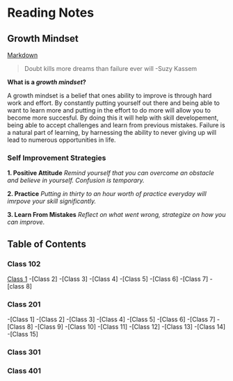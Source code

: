 # Reading Notes

## Growth Mindset

[Markdown](./Markdown.md)

> Doubt kills more dreams than failure ever will -Suzy Kassem

**What is a _growth mindset_?**

A growth mindset is a belief that ones ability to improve is through hard work and effort. By constantly putting yourself out there and being able to want to learn more and putting in the effort to do more will allow you to become more succesful. By doing this it will help with skill developement, being able to accept challenges and learn from previous mistakes. Failure is a natural part of learning, by harnessing the ability to never giving up will lead to numerous opportunities in life.

### Self Improvement Strategies

**1. Positive Attitude** *Remind yourself that you can overcome an obstacle and believe in yourself. Confusion is temporary.*

**2. Practice** *Putting in thirty to an hour worth of practice everyday will imrpove your skill significantly.*

**3. Learn From Mistakes** *Reflect on what went wrong, strategize on how you can improve.*

## Table of Contents

### Class 102

[Class 1](https://github.com/WajihaKh/reading-notes/blob/main/102/class-1-notes.md)
-[Class 2]
-[Class 3]
-[Class 4]
-[Class 5]
-[Class 6]
-[Class 7]
-[class 8]

### Class 201

-[Class 1]
-[Class 2]
-[Class 3]
-[Class 4]
-[Class 5]
-[Class 6]
-[Class 7]
-[Class 8]
-[Class 9]
-[Class 10]
-[Class 11]
-[Class 12]
-[Class 13]
-[Class 14]
-[Class 15]

### Class 301

### Class 401
